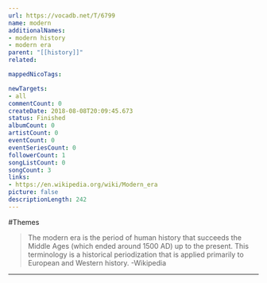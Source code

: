 ```yaml
---
url: https://vocadb.net/T/6799
name: modern
additionalNames: 
- modern history
- modern era
parent: "[[history]]"
related:

mappedNicoTags:

newTargets:
- all
commentCount: 0
createDate: 2018-08-08T20:09:45.673
status: Finished
albumCount: 0
artistCount: 0
eventCount: 0
eventSeriesCount: 0
followerCount: 1
songListCount: 0
songCount: 3
links: 
- https://en.wikipedia.org/wiki/Modern_era
picture: false
descriptionLength: 242
---
```


#Themes

>The modern era is the period of human history that succeeds the Middle Ages (which ended around 1500 AD) up to the present. This terminology is a historical periodization that is applied primarily to European and Western history.  -Wikipedia

---

